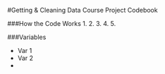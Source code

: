 #Getting & Cleaning Data Course Project Codebook

###How the Code Works
 1.
 2.
 3.
 4.
 5.
 

###Variables
  * Var 1
  * Var 2
  * 
  
